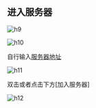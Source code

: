 ## 进入服务器

![h9](https://img2.imgtp.com/2024/05/14/bltMHthI.png)

![h10](https://img2.imgtp.com/2024/05/14/B6OGTtFq.png)

自行输入[服务器地址](begin/host.md)

![h11](https://img2.imgtp.com/2024/05/14/sjuhoSey.png)

双击或者点击下方[加入服务器]

![h12](https://img2.imgtp.com/2024/05/14/qjbDGKDE.png)
